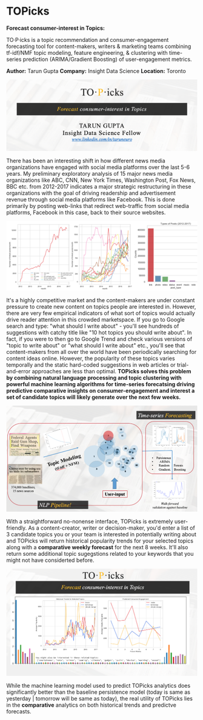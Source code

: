 # TOPicks
__Forecast consumer-interest in Topics:__

TO·P·icks is a topic recommendation and consumer-engagement forecasting tool for content-makers, writers & marketing teams combining tf-idf/NMF topic modeling, feature engineering, & clustering with time-series prediction (ARIMA/Gradient Boosting) of user-engagement metrics.

__Author:__ Tarun Gupta
__Company:__ Insight Data Science
__Location:__ Toronto

![TOPicks Pipeline](img/TOPicks_intro.png) 

There has been an interesting shift in how different news media organizations have  engaged with social media platforms over the last 5-6 years. My preliminary exploratory analysis of 15 major news media organizations like ABC, CNN, New York Times, Washington Post, Fox News, BBC etc. from 2012-2017 indicates a major strategic restructuring in these organizations with the goal of driving readership and advertisement revenue through social media platforms like Facebook. This is done primarily by posting web-links that redirect web-traffic from social media platforms, Facebook in this case, back to their source websites.

![Use of Social media to drive web revenue](img/social_activity.png)

It's a highly competitive market and the content-makers are under constant pressure to create new content on topics people are interested in. However, there are very few empirical indicators of what sort of topics would actually drive reader attention in this crowded marketspace. If you go to Google search and type: "what should I write about" - you'll see hundreds of suggestions with catchy title like "10 hot topics you should write about". In fact, if you were to then go to Google Trend and check various versions of "topic to write about" or "what should I write about" etc., you'll see that content-makers from all over the world have been periodically searching for content ideas online. However, the popularity of these topics varies temporally and the static hard-coded suggestions in web articles or trial-and-error approaches are less than optimal. __TOPicks solves this problem by combining natural language processing and topic clustering with powerful machine learning algorithms for time-series forecatsing driving predictive comparative insights on consumer-engagement and interest a set of candidate topics will likely generate over the next few weeks.__

![TOPicks Pipeline](img/modeling_pipeline.png)

With a straightforward no-nonense interface, TOPicks is extremely user-friendly. As a content-creator, writer or decision-maker, you'd enter a list of 3 candidate topics you or your team is interested in potentially writing about and TOPicks will return historical popularity trends for your selected topics along with a __comparative weekly forecast__ for the next 8 weeks. It'll also return some additional topic sugegstions related to your keywords that you might not have considerted before.

![Comparative Analytics](img/analytics.png)

While the machine learning model used to predict TOPicks analytics does significantly better than the baseline persistence model (today is same as yesterday | tomorrow will be same as today), the real utility of TOPicks lies in the __comparative__ analytics on both historical trends and predictve forecasts.